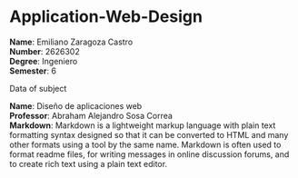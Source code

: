 # Application-Web-Design
**Name**: Emiliano Zaragoza Castro  
**Number**: 2626302     
**Degree**: Ingeniero   
**Semester**: 6 

Data of subject

**Name**: Diseño de aplicaciones web    
**Professor**: Abraham Alejandro Sosa Correa    
**Markdown**: Markdown is a lightweight markup language with plain text formatting syntax designed so that it can be converted to HTML and many other formats using a tool by the same name. Markdown is often used to format readme files, for writing messages in online discussion forums, and to create rich text using a plain text editor.